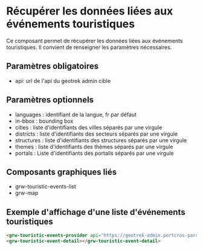 # Récupérer les données liées aux événements touristiques

Ce composant permet de récupérer les données liées aux événements touristiques. Il convient de renseigner les paramètres nécessaires.

## Paramètres obligatoires

- api: url de l'api du geotrek admin cible

## Paramètres optionnels

- languages : identifiant de la langue, fr par défaut
- in-bbox : bounding box
- cities : liste d'identifiants des villes séparés par une virgule
- districts : liste d'identifiants des secteurs séparés par une virgule
- structures : liste d'identifiants des structures séparés par une virgule
- themes : liste d'identifiants des thèmes séparés par une virgule
- portals : Liste d'identifiants des portails séparés par une virgule

## Composants graphiques liés

- grw-touristic-events-list
- grw-map

## Exemple d'affichage d'une liste d'événements touristiques

```html
<grw-touristic-events-provider api="https://geotrek-admin.portcros-parcnational.fr/api/v2/" themes="1,2"></grw-touristic-events-provider>
<grw-touristic-event-detail></grw-touristic-event-detail>
```
